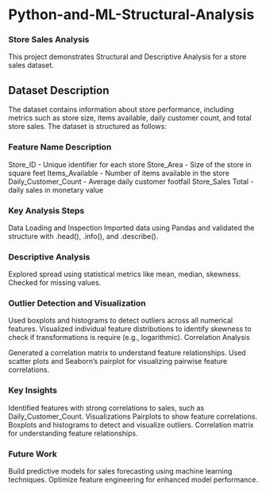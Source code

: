 # Python-and-ML-Structural-Analysis

### Store Sales Analysis
This project demonstrates Structural and Descriptive Analysis for a store sales dataset.
## Dataset Description
The dataset contains information about store performance, including metrics such as store size, items available, daily customer count, and total store sales. The dataset is structured as follows:

### Feature Name	Description
Store_ID	- Unique identifier for each store
Store_Area	- Size of the store in square feet
Items_Available	- Number of items available in the store
Daily_Customer_Count	- Average daily customer footfall
Store_Sales	Total - daily sales in monetary value

### Key Analysis Steps
Data Loading and Inspection
Imported data using Pandas and validated the structure with .head(), .info(), and .describe().

### Descriptive Analysis
Explored spread using statistical metrics like mean, median, skewness.
Checked for missing values.

### Outlier Detection and Visualization
Used boxplots and histograms to detect outliers across all numerical features.
Visualized individual feature distributions to identify skewness to check if transformations is require (e.g., logarithmic).
Correlation Analysis

Generated a correlation matrix to understand feature relationships.
Used scatter plots and Seaborn’s pairplot for visualizing pairwise feature correlations.

### Key Insights
Identified features with strong correlations to sales, such as Daily_Customer_Count.
Visualizations
Pairplots to show feature correlations.
Boxplots and histograms to detect and visualize outliers.
Correlation matrix for understanding feature relationships.


### Future Work
Build predictive models for sales forecasting using machine learning techniques.
Optimize feature engineering for enhanced model performance.
